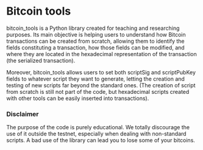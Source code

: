 # Bitcoin tools

bitcoin_tools is a Python library created for teaching and researching purposes. Its main objective is helping 
users to understand how Bitcoin transactions can be created from scratch, allowing them to identify the fields constituting a transaction, how those fields can be modified, and where they are located in the hexadecimal representation of the transaction (the serialized transaction).

Moreover, bitcoin_tools allows users to set both scriptSig and scriptPubKey fields to whatever
script they want to generate, letting the creation and testing of new scripts far beyond the 
standard ones. (The creation of script from scratch is still not part of the code, but hexadecimal scripts created 
with other tools can be easily inserted into transactions).



### Disclaimer

The purpose of the code is purely educational. We totally discourage the use of it outside the testnet, especially when
dealing with non-standard scripts. A bad use of the library can lead you to lose some of your bitcoins.




